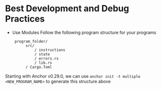 # Best Development and Debug Practices

- Use Modules
  Follow the following program structure for your programs
  ```
   program_folder/
        src/ 
            / instructions
            / state
            / errors.rs
            / lib.rs
        / Cargo.Toml
  ```
Starting with Anchor v0.29.0, we can use ```anchor init -t multiple <NEW_PROGRAM_NAME>``` to generate this structure above